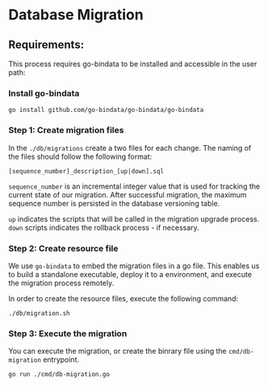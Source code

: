 # Database Migration

## Requirements:
This process requires go-bindata to be installed and accessible in the user path:

### Install go-bindata
```
go install github.com/go-bindata/go-bindata/go-bindata
```

### Step 1: Create migration files
In the `./db/migrations` create a two files for each change. The naming of the files should follow the following format:

`[sequence_number]_description_[up|down].sql`

`sequence_number` is an incremental integer value that is used for tracking the current state of our migration. After successful migration, the maximum sequence number is persisted in the database versioning table.

`up` indicates the scripts that will be called in the migration upgrade process. `down` scripts indicates the rollback process - if necessary.

### Step 2: Create resource file
We use `go-bindata` to embed the migration files in a go file. This enables us to build a standalone executable, deploy it to a environment, and execute the migration process remotely.

In order to create the resource files, execute the following command:

```
./db/migration.sh
```

### Step 3: Execute the migration
You can execute the migration, or create the binrary file using the `cmd/db-migration` entrypoint.

```
go run ./cmd/db-migration.go
```